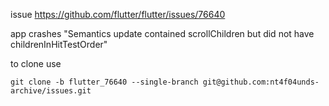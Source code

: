 issue https://github.com/flutter/flutter/issues/76640

app crashes "Semantics update contained scrollChildren but did not have childrenInHitTestOrder"

to clone use

```
git clone -b flutter_76640 --single-branch git@github.com:nt4f04unds-archive/issues.git
```